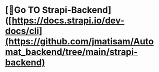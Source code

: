 # [🚀Go TO Strapi-Backend]([https://docs.strapi.io/dev-docs/cli](https://github.com/jmatisam/Automat_backend/tree/main/strapi-backend)
